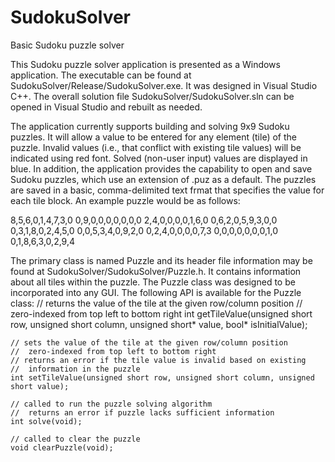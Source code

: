 # SudokuSolver
Basic Sudoku puzzle solver

This Sudoku puzzle solver application is presented as a Windows application. The executable can be found at SudokuSolver/Release/SudokuSolver.exe. It was designed in Visual Studio C++. The overall solution file SudokuSolver/SudokuSolver.sln can be opened in Visual Studio and rebuilt as needed.

The application currently supports building and solving 9x9 Sudoku puzzles. It will allow a value to be entered for any element (tile) of the puzzle. Invalid values (i.e., that conflict with existing tile values) will be indicated using red font. Solved (non-user input) values are displayed in blue. In addition, the application provides the capability to open and save Sudoku puzzles, which use an extension of .puz as a default. The puzzles are saved in a basic, comma-delimited text frmat that specifies the value for each tile block. An example puzzle would be as follows:

8,5,6,0,1,4,7,3,0
0,9,0,0,0,0,0,0,0
2,4,0,0,0,0,1,6,0
0,6,2,0,5,9,3,0,0
0,3,1,8,0,2,4,5,0
0,0,5,3,4,0,9,2,0
0,2,4,0,0,0,0,7,3
0,0,0,0,0,0,0,1,0
0,1,8,6,3,0,2,9,4

The primary class is named Puzzle and its header file information may be found at SudokuSolver/SudokuSolver/Puzzle.h. It contains information about all tiles within the puzzle. The Puzzle class was designed to be incorporated into any GUI. The following API is available for the Puzzle class:
	// returns the value of the tile at the given row/column position
	//  zero-indexed from top left to bottom right
	int getTileValue(unsigned short row, unsigned short column, unsigned short* value,
		bool* isInitialValue);
		
	// sets the value of the tile at the given row/column position
	//  zero-indexed from top left to bottom right
	// returns an error if the tile value is invalid based on existing
	//  information in the puzzle
	int setTileValue(unsigned short row, unsigned short column, unsigned short value);
		
	// called to run the puzzle solving algorithm
	//  returns an error if puzzle lacks sufficient information
	int solve(void);

	// called to clear the puzzle
	void clearPuzzle(void);
